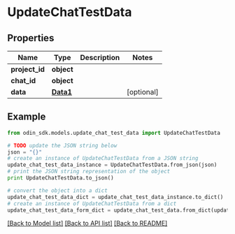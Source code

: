 # UpdateChatTestData


## Properties

Name | Type | Description | Notes
------------ | ------------- | ------------- | -------------
**project_id** | **object** |  | 
**chat_id** | **object** |  | 
**data** | [**Data1**](Data1.md) |  | [optional] 

## Example

```python
from odin_sdk.models.update_chat_test_data import UpdateChatTestData

# TODO update the JSON string below
json = "{}"
# create an instance of UpdateChatTestData from a JSON string
update_chat_test_data_instance = UpdateChatTestData.from_json(json)
# print the JSON string representation of the object
print UpdateChatTestData.to_json()

# convert the object into a dict
update_chat_test_data_dict = update_chat_test_data_instance.to_dict()
# create an instance of UpdateChatTestData from a dict
update_chat_test_data_form_dict = update_chat_test_data.from_dict(update_chat_test_data_dict)
```
[[Back to Model list]](../README.md#documentation-for-models) [[Back to API list]](../README.md#documentation-for-api-endpoints) [[Back to README]](../README.md)


